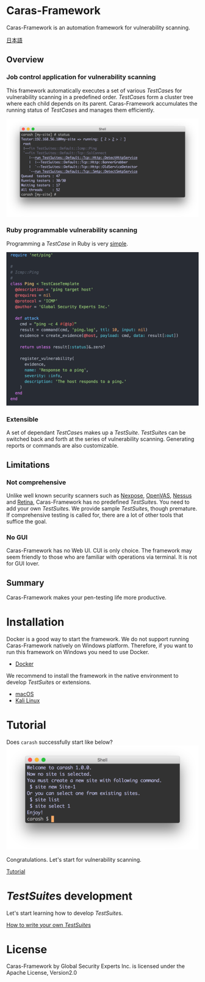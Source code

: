 # Caras-Framework

Caras-Framework is an automation framework for vulnerability scanning.

[日本語](README.ja.md)

## Overview

### Job control application for vulnerability scanning

This framework automatically executes a set of various *TestCase*s for vulnerability scanning in a predefined order. *TestCase*s form a cluster tree where each child depends on its parent.
Caras-Framework accumulates the running status of *TestCase*s and manages them efficiently.

![running status](docs/images/running-status.png)


### Ruby programmable vulnerability scanning

Programming a *TestCase* in Ruby is very [simple](docs/DEVELOP_TEST_SUITES.md#implementation-example).

![simple TestCase](docs/images/simple-testcase.png)

### Extensible

A set of dependant *TestCase*s makes up a *TestSuite*. *TestSuite*s can be switched back and forth at the series of vulnerability scanning. Generating reports or commands are also customizable.


## Limitations

### Not comprehensive

Unlike well known security scanners such as [Nexpose](https://www.rapid7.com/products/nexpose/), [OpenVAS](http://www.openvas.org), [Nessus](https://www.tenable.com/products/nessus-vulnerability-scanner) and [Retina](https://www.beyondtrust.com/products/retina-network-security-scanner/), Caras-Framework has no predefined *TestSuite*s. You need to add your own *TestSuite*s. We provide sample *TestSuite*s, though premature. If comprehensive testing is called for, there are a lot of other tools that suffice the goal.


### No GUI

Caras-Framework has no Web UI. CUI is only choice. The framework may seem friendly to those who are familiar with operations via terminal. It is not for GUI lover.

## Summary

Caras-Framework makes your pen-testing life more productive.


# Installation

Docker is a good way to start the framework. We do not support running Caras-Framework natively on Windows platform. Therefore, if you want to run this framework on Windows you need to use Docker.

* [Docker](docs/INSTALL.md#install-on-docker)

We recommend to install the framework in the native environment to develop *TestSuite*s or extensions.

* [macOS](docs/INSTALL.md#install-on-macos)
* [Kali Linux](docs/INSTALL.md#install-on-kali-linux)


# Tutorial

Does `carash` successfully start like below?
![carash starts](docs/images/carash-starts.png)

Congratulations. Let's start for vulnerability scanning.

[Tutorial](docs/TUTORIAL.md)


# *TestSuite*s development

Let's start learning how to develop *TestSuite*s.

[How to write your own *TestSuite*s](docs/DEVELOP_TEST_SUITES.md)


# License

Caras-Framework by Global Security Experts Inc. is licensed under the Apache License, Version2.0
